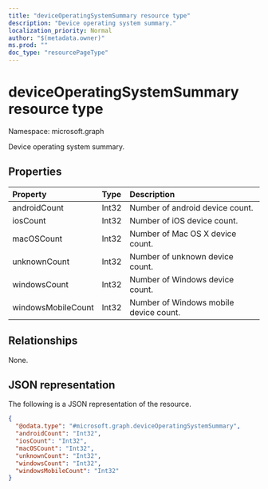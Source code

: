 ```yaml
---
title: "deviceOperatingSystemSummary resource type"
description: "Device operating system summary."
localization_priority: Normal
author: "$(metadata.owner)"
ms.prod: ""
doc_type: "resourcePageType"
---
```


# deviceOperatingSystemSummary resource type

Namespace: microsoft.graph

Device operating system summary.

## Properties

| Property           | Type  | Description                            |
| :----------------- | :---- | :------------------------------------- |
| androidCount       | Int32 | Number of android device count.        |
| iosCount           | Int32 | Number of iOS device count.            |
| macOSCount         | Int32 | Number of Mac OS X device count.       |
| unknownCount       | Int32 | Number of unknown device count.        |
| windowsCount       | Int32 | Number of Windows device count.        |
| windowsMobileCount | Int32 | Number of Windows mobile device count. |

## Relationships

None.

## JSON representation

The following is a JSON representation of the resource.

<!-- {
  "blockType": "resource",
  "@odata.type": "microsoft.graph.deviceOperatingSystemSummary",
}
-->

```json
{
  "@odata.type": "#microsoft.graph.deviceOperatingSystemSummary",
  "androidCount": "Int32",
  "iosCount": "Int32",
  "macOSCount": "Int32",
  "unknownCount": "Int32",
  "windowsCount": "Int32",
  "windowsMobileCount": "Int32"
}
```
